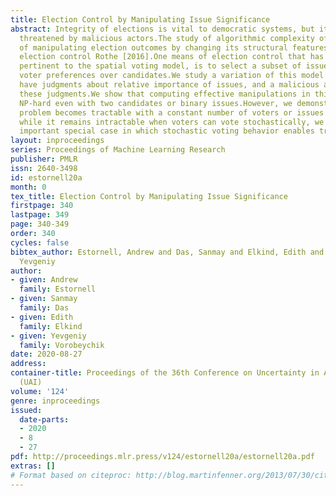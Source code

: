 ```yaml
---
title: Election Control by Manipulating Issue Significance
abstract: Integrity of elections is vital to democratic systems, but it is frequently
  threatened by malicious actors.The study of algorithmic complexity of the problem
  of manipulating election outcomes by changing its structural features is known as
  election control Rothe [2016].One means of election control that has been proposed,
  pertinent to the spatial voting model, is to select a subset of issues that determine
  voter preferences over candidates.We study a variation of this model in which voters
  have judgments about relative importance of issues, and a malicious actor can manipulate
  these judgments.We show that computing effective manipulations in this model is
  NP-hard even with two candidates or binary issues.However, we demonstrate that the
  problem becomes tractable with a constant number of voters or issues.Additionally,
  while it remains intractable when voters can vote stochastically, we exhibit an
  important special case in which stochastic voting behavior enables tractable manipulation.
layout: inproceedings
series: Proceedings of Machine Learning Research
publisher: PMLR
issn: 2640-3498
id: estornell20a
month: 0
tex_title: Election Control by Manipulating Issue Significance
firstpage: 340
lastpage: 349
page: 340-349
order: 340
cycles: false
bibtex_author: Estornell, Andrew and Das, Sanmay and Elkind, Edith and Vorobeychik,
  Yevgeniy
author:
- given: Andrew
  family: Estornell
- given: Sanmay
  family: Das
- given: Edith
  family: Elkind
- given: Yevgeniy
  family: Vorobeychik
date: 2020-08-27
address: 
container-title: Proceedings of the 36th Conference on Uncertainty in Artificial Intelligence
  (UAI)
volume: '124'
genre: inproceedings
issued:
  date-parts:
  - 2020
  - 8
  - 27
pdf: http://proceedings.mlr.press/v124/estornell20a/estornell20a.pdf
extras: []
# Format based on citeproc: http://blog.martinfenner.org/2013/07/30/citeproc-yaml-for-bibliographies/
---
```

